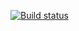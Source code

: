 [![Build status](https://ci.appveyor.com/api/projects/status/2cl7rwwewf58xbaw/branch/main?svg=true)](https://ci.appveyor.com/project/Malikosss/bdd/branch/main)
